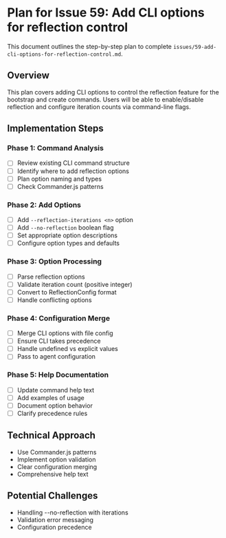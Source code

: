 # Plan for Issue 59: Add CLI options for reflection control

This document outlines the step-by-step plan to complete `issues/59-add-cli-options-for-reflection-control.md`.

## Overview

This plan covers adding CLI options to control the reflection feature for the bootstrap and create commands. Users will be able to enable/disable reflection and configure iteration counts via command-line flags.

## Implementation Steps

### Phase 1: Command Analysis
- [ ] Review existing CLI command structure
- [ ] Identify where to add reflection options
- [ ] Plan option naming and types
- [ ] Check Commander.js patterns

### Phase 2: Add Options
- [ ] Add `--reflection-iterations <n>` option
- [ ] Add `--no-reflection` boolean flag
- [ ] Set appropriate option descriptions
- [ ] Configure option types and defaults

### Phase 3: Option Processing
- [ ] Parse reflection options
- [ ] Validate iteration count (positive integer)
- [ ] Convert to ReflectionConfig format
- [ ] Handle conflicting options

### Phase 4: Configuration Merge
- [ ] Merge CLI options with file config
- [ ] Ensure CLI takes precedence
- [ ] Handle undefined vs explicit values
- [ ] Pass to agent configuration

### Phase 5: Help Documentation
- [ ] Update command help text
- [ ] Add examples of usage
- [ ] Document option behavior
- [ ] Clarify precedence rules

## Technical Approach
- Use Commander.js patterns
- Implement option validation
- Clear configuration merging
- Comprehensive help text

## Potential Challenges
- Handling --no-reflection with iterations
- Validation error messaging
- Configuration precedence
